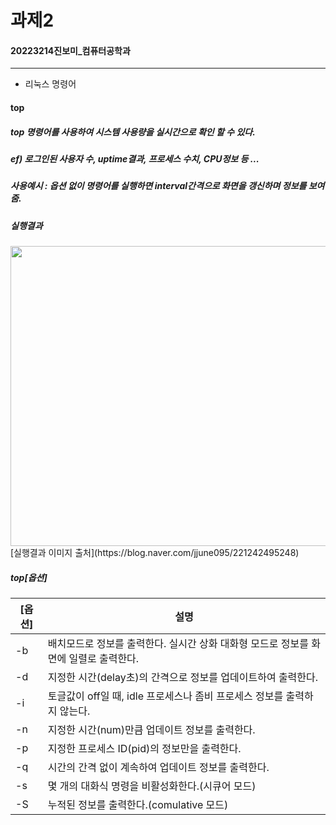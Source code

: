 # 과제2
#### 20223214진보미_컴퓨터공학과
***
+ 리눅스 명령어
#### top 
##### top 명령어를 사용하여 시스템 사용량을 실시간으로 확인 할 수 있다.
##### ***ef)*** *로그인된 사용자 수*, *uptime결과*, *프로세스 수치*, *CPU정보* *등* ...
 
##### 사용예시 : 옵션 없이 명령어를 실행하면 interval간격으로 화면을 갱신하며 정보를 보여줌.
##### 실행결과
<img src ="https://user-images.githubusercontent.com/106435720/171386846-b3c72b00-70f3-4478-9eb8-abff81377d96.png" width = "680" height = "480"> 
[실행결과 이미지 출처](https://blog.naver.com/jjune095/221242495248)

##### top[옵션]
|[옵션]|설명|
|------|---|
|-b|배치모드로 정보를 출력한다. 실시간 상화 대화형 모드로 정보를 화면에 일렬로 출력한다.|
|-d|지정한 시간(delay초)의 간격으로 정보를 업데이트하여 출력한다.|
|-i|토글값이 off일 때, idle 프로세스나 좀비 프로세스 정보를 출력하지 않는다.|
|-n|지정한 시간(num)만큼 업데이트 정보를 출력한다.|
|-p|지정한 프로세스 ID(pid)의 정보만을 출력한다.|
|-q|시간의 간격 없이 계속하여 업데이트 정보를 출력한다.|
|-s|몇 개의 대화식 명령을 비활성화한다.(시큐어 모드)|
|-S|누적된 정보를 출력한다.(comulative 모드)|


